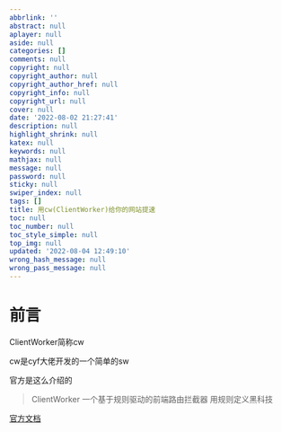 ```yaml
---
abbrlink: ''
abstract: null
aplayer: null
aside: null
categories: []
comments: null
copyright: null
copyright_author: null
copyright_author_href: null
copyright_info: null
copyright_url: null
cover: null
date: '2022-08-02 21:27:41'
description: null
highlight_shrink: null
katex: null
keywords: null
mathjax: null
message: null
password: null
sticky: null
swiper_index: null
tags: []
title: 用cw(ClientWorker)给你的网站提速
toc: null
toc_number: null
toc_style_simple: null
top_img: null
updated: '2022-08-04 12:49:10'
wrong_hash_message: null
wrong_pass_message: null
---
```

# 前言

ClientWorker简称cw

cw是cyf大佬开发的一个简单的sw

官方是这么介绍的

> ClientWorker
> 一个基于规则驱动的前端路由拦截器
> 用规则定义黑科技

[官方文档](https://clientworker.js.org/)

